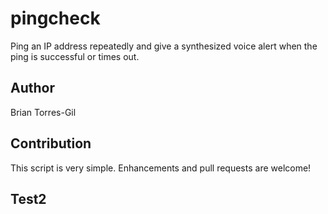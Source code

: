 # pingcheck

Ping an IP address repeatedly and give a synthesized voice alert when the ping is successful or times out.

## Author

Brian Torres-Gil

## Contribution

This script is very simple. Enhancements and pull requests are welcome!

## Test2
